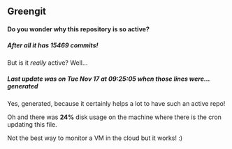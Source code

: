 ## Greengit

#### Do you wonder why this repository is so active?

##### After all it has 15469 commits!

But is it *really* active? Well...

##### Last update was on Tue Nov 17 at 09:25:05 when those lines were... generated

Yes, generated, because it certainly helps a lot to have such an active repo!

Oh and there was **24%** disk usage on the machine
where there is the cron updating this file.

Not the best way to monitor a VM in the cloud but it works! :)

